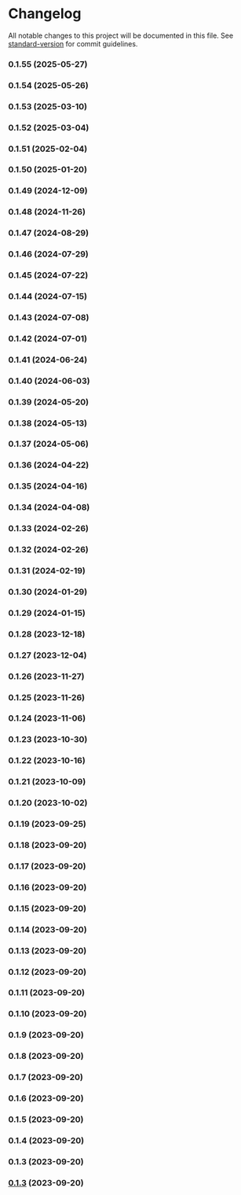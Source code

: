 # Changelog

All notable changes to this project will be documented in this file. See [standard-version](https://github.com/conventional-changelog/standard-version) for commit guidelines.

### 0.1.55 (2025-05-27)

### 0.1.54 (2025-05-26)

### 0.1.53 (2025-03-10)

### 0.1.52 (2025-03-04)

### 0.1.51 (2025-02-04)

### 0.1.50 (2025-01-20)

### 0.1.49 (2024-12-09)

### 0.1.48 (2024-11-26)

### 0.1.47 (2024-08-29)

### 0.1.46 (2024-07-29)

### 0.1.45 (2024-07-22)

### 0.1.44 (2024-07-15)

### 0.1.43 (2024-07-08)

### 0.1.42 (2024-07-01)

### 0.1.41 (2024-06-24)

### 0.1.40 (2024-06-03)

### 0.1.39 (2024-05-20)

### 0.1.38 (2024-05-13)

### 0.1.37 (2024-05-06)

### 0.1.36 (2024-04-22)

### 0.1.35 (2024-04-16)

### 0.1.34 (2024-04-08)

### 0.1.33 (2024-02-26)

### 0.1.32 (2024-02-26)

### 0.1.31 (2024-02-19)

### 0.1.30 (2024-01-29)

### 0.1.29 (2024-01-15)

### 0.1.28 (2023-12-18)

### 0.1.27 (2023-12-04)

### 0.1.26 (2023-11-27)

### 0.1.25 (2023-11-26)

### 0.1.24 (2023-11-06)

### 0.1.23 (2023-10-30)

### 0.1.22 (2023-10-16)

### 0.1.21 (2023-10-09)

### 0.1.20 (2023-10-02)

### 0.1.19 (2023-09-25)

### 0.1.18 (2023-09-20)

### 0.1.17 (2023-09-20)

### 0.1.16 (2023-09-20)

### 0.1.15 (2023-09-20)

### 0.1.14 (2023-09-20)

### 0.1.13 (2023-09-20)

### 0.1.12 (2023-09-20)

### 0.1.11 (2023-09-20)

### 0.1.10 (2023-09-20)

### 0.1.9 (2023-09-20)

### 0.1.8 (2023-09-20)

### 0.1.7 (2023-09-20)

### 0.1.6 (2023-09-20)

### 0.1.5 (2023-09-20)

### 0.1.4 (2023-09-20)

### 0.1.3 (2023-09-20)

### [0.1.3](https://github.com/nmccready/aws-play/compare/v0.1.2...v0.1.3) (2023-09-20)
